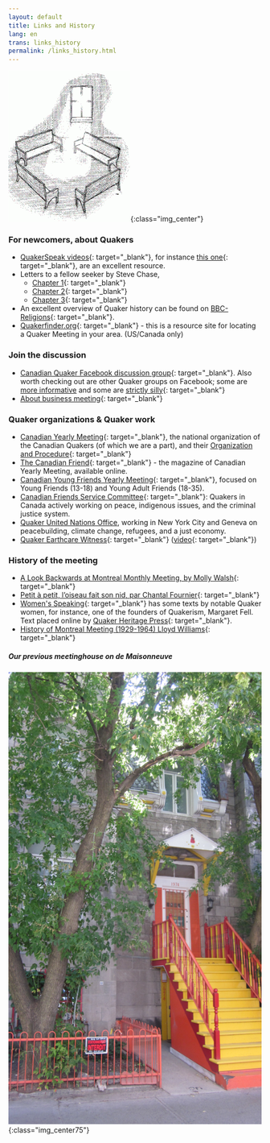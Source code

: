 ```yaml
---
layout: default
title: Links and History
lang: en
trans: links_history
permalink: /links_history.html
---
```

![Benches with light](assets/images/benches2-243x300.gif){:class="img_center"}
### For newcomers, about Quakers
* [QuakerSpeak videos](https://quakerspeak.com/){: target="_blank"}, for instance [this one](https://www.youtube.com/watch?time_continue=1&v=I63xA-VZGXw&feature=emb_title){: target="_blank"}, are an excellent resource.
* Letters to a fellow seeker by Steve Chase, 
  * [Chapter 1](https://drive.google.com/file/d/0B8iS545He0DEcmV2NFhHb1J2ak0/view){: target="_blank"}
  * [Chapter 2](https://drive.google.com/file/d/0B8iS545He0DEVnRLRWdlM1ZZdFk/view){: target="_blank"}
  * [Chapter 3](https://drive.google.com/file/d/0B8iS545He0DESzJPMEx0aTlPbEk/view){: target="_blank"}
* An excellent overview of Quaker history can be found on [BBC-Religions](https://www.bbc.co.uk/religion/religions/christianity/subdivisions/quakers_1.shtml){: target="_blank"}.
* [Quakerfinder.org](http://www.quakerfinder.org){: target="_blank"} - this is a resource site for locating a Quaker Meeting in your area. (US/Canada only) 

  
### Join the discussion
* [Canadian Quaker Facebook discussion group](https://www.facebook.com/groups/532516183429702/){: target="_blank"}. Also worth checking out are other Quaker groups on Facebook; some are [more informative](https://www.facebook.com/groups/2207263944/) and some are [strictly silly](https://www.facebook.com/groups/assbadfriends/){: target="_blank"}
* [About business meeting](https://quakerscotland.org/quaker-business-meetings){: target="_blank"}

### Quaker organizations & Quaker work
* [Canadian Yearly Meeting](https://www.quaker.ca){: target="_blank"}, the national organization of the Canadian Quakers (of which we are a part), and their [Organization and Procedure](https://quaker.ca/resources/organization-and-procedure/){: target="_blank"} 
* [The Canadian Friend](https://quaker.ca/resources/the-canadian-friend/){: target="_blank"} - the magazine of Canadian Yearly Meeting, available online. 
* [Canadian Young Friends Yearly Meeting](http://yf.quaker.ca){: target="_blank"}, focused on Young Friends (13-18) and Young Adult Friends (18-35). 
* [Canadian Friends Service Committee](quakerservice.ca){: target="_blank"}: Quakers in Canada actively working on peace, indigenous issues, and the criminal justice system.
* [Quaker United Nations Office](https://quno.org/), working in New York City and Geneva on peacebuilding, climate change, refugees, and a just economy.
* [Quaker Earthcare Witness](https://www.quakerearthcare.org/){: target="_blank"} ([video](https://www.youtube.com/watch?v=5GBZUEeX1M0){: target="_blank"})

### History of the meeting
* [A Look Backwards at Montreal Monthly Meeting, by Molly Walsh](/assets/PDF/MMM-History-CF.V100.05.13-14.pdf){: target="_blank"} 
* [Petit à petit, l’oiseau fait son nid, par Chantal Fournier](/assets/PDF/MMM-History-CF.V100.05.15.pdf){: target="_blank"}
* [Women's Speaking](http://www.qhpress.org/texts/fell.html){: target="_blank"} has some texts by notable Quaker women, for instance, one of the founders of Quakerism, Margaret Fell. Text placed online by [Quaker Heritage Press](http://www.qhpress.org){: target="_blank"}.
* [History of Montreal Meeting (1929-1964) Lloyd Williams](/assets/PDF/MMM_history-Lloyd-Williams.pdf){: target="_blank"}

##### Our previous meetinghouse on de Maisonneuve
![Our previous meetinghouse on de Maisonneuve](/assets/images/1974%20MaisW%20(1).JPG){:class="img_center75"}
